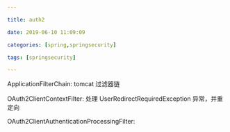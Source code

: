 ```yaml
---

title: auth2

date: 2019-06-10 11:09:09

categories: [spring,springsecurity]

tags: [springsecurity]

---
```


ApplicationFilterChain: tomcat 过滤器链

OAuth2ClientContextFilter: 处理 UserRedirectRequiredException 异常，并重定向

OAuth2ClientAuthenticationProcessingFilter: 

<!--more-->